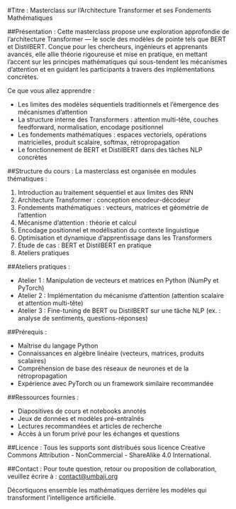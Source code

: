 #Titre : Masterclass sur l’Architecture Transformer et ses Fondements Mathématiques

##Présentation :
Cette masterclass propose une exploration approfondie de l’architecture Transformer — le socle des modèles de pointe tels que BERT et DistilBERT. Conçue pour les chercheurs, ingénieurs et apprenants avancés, elle allie théorie rigoureuse et mise en pratique, en mettant l’accent sur les principes mathématiques qui sous-tendent les mécanismes d’attention et en guidant les participants à travers des implémentations concrètes.

Ce que vous allez apprendre :
- Les limites des modèles séquentiels traditionnels et l’émergence des mécanismes d’attention
- La structure interne des Transformers : attention multi-tête, couches feedforward, normalisation, encodage positionnel
- Les fondements mathématiques : espaces vectoriels, opérations matricielles, produit scalaire, softmax, rétropropagation
- Le fonctionnement de BERT et DistilBERT dans des tâches NLP concrètes

##Structure du cours :
La masterclass est organisée en modules thématiques :

1. Introduction au traitement séquentiel et aux limites des RNN
2. Architecture Transformer : conception encodeur-décodeur
3. Fondements mathématiques : vecteurs, matrices et géométrie de l’attention
4. Mécanisme d’attention : théorie et calcul
5. Encodage positionnel et modélisation du contexte linguistique
6. Optimisation et dynamique d’apprentissage dans les Transformers
7. Étude de cas : BERT et DistilBERT en pratique
8. Ateliers pratiques

##Ateliers pratiques :
- Atelier 1 : Manipulation de vecteurs et matrices en Python (NumPy et PyTorch)
- Atelier 2 : Implémentation du mécanisme d’attention (attention scalaire et attention multi-tête)
- Atelier 3 : Fine-tuning de BERT ou DistilBERT sur une tâche NLP (ex. : analyse de sentiments, questions-réponses)

##Prérequis :
- Maîtrise du langage Python
- Connaissances en algèbre linéaire (vecteurs, matrices, produits scalaires)
- Compréhension de base des réseaux de neurones et de la rétropropagation
- Expérience avec PyTorch ou un framework similaire recommandée

##Ressources fournies :
- Diapositives de cours et notebooks annotés
- Jeux de données et modèles pré-entraînés
- Lectures recommandées et articles de recherche
- Accès à un forum privé pour les échanges et questions

##Licence :
Tous les supports sont distribués sous licence Creative Commons Attribution - NonCommercial - ShareAlike 4.0 International.

##Contact :
Pour toute question, retour ou proposition de collaboration, veuillez écrire à : contact@umbaji.org

Décortiquons ensemble les mathématiques derrière les modèles qui transforment l’intelligence artificielle.
